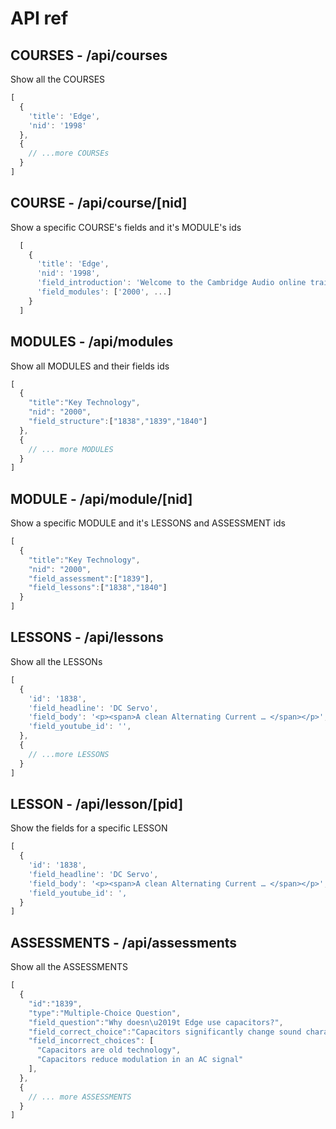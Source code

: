 API ref
=====

COURSES - /api/courses
-----
Show all the COURSES

```javascript
[
  {
    'title': 'Edge',
    'nid': '1998'
  },
  {
    // ...more COURSEs
  }
]
```

COURSE - /api/course/[nid]
-----
Show a specific COURSE's fields and it's MODULE's ids

```javascript
  [
    {
      'title': 'Edge',
      'nid': '1998',
      'field_introduction': 'Welcome to the Cambridge Audio online training course for Edge.',
      'field_modules': ['2000', ...]
    }
  ]
```
MODULES - /api/modules
-----
Show all MODULES and their fields ids

```javascript
[
  {
    "title":"Key Technology",
    "nid": "2000",
    "field_structure":["1838","1839","1840"]
  },
  {
    // ... more MODULES 
  }
]
```

MODULE - /api/module/[nid]
-----
Show a specific MODULE and it's LESSONS and ASSESSMENT ids

```javascript
[
  {
    "title":"Key Technology",
    "nid": "2000",
    "field_assessment":["1839"],
    "field_lessons":["1838","1840"]
  }
]
```

LESSONS - /api/lessons
-----
Show all the LESSONs

```javascript
[
  {
    'id': '1838',
    'field_headline': 'DC Servo',
    'field_body': '<p><span>A clean Alternating Current … </span></p>',
    'field_youtube_id': '',
  },
  {
    // ...more LESSONS
  }
]
```

LESSON - /api/lesson/[pid]
-----
Show the fields for a specific LESSON

```javascript
[
  {
    'id': '1838',
    'field_headline': 'DC Servo',
    'field_body': '<p><span>A clean Alternating Current … </span></p>',
    'field_youtube_id': ',
  }
]
```

ASSESSMENTS - /api/assessments
-----
Show all the ASSESSMENTS

```javascript
[
  {
    "id":"1839",
    "type":"Multiple-Choice Question",
    "field_question":"Why doesn\u2019t Edge use capacitors?",
    "field_correct_choice":"Capacitors significantly change sound characteristics",
    "field_incorrect_choices": [
      "Capacitors are old technology", 
      "Capacitors reduce modulation in an AC signal"
    ],
  },
  {
    // ... more ASSESSMENTS
  }
]
```
  